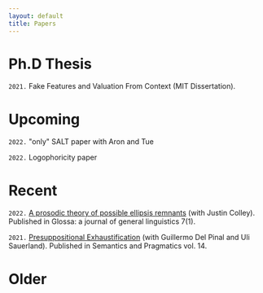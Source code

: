 ```yaml
---
layout: default
title: Papers
---
```



# Ph.D Thesis

`2021.` Fake Features and Valuation From Context (MIT Dissertation).



# Upcoming


`2022.` "only" SALT paper with Aron and Tue


`2022.` Logophoricity paper


# Recent


`2022.` [A prosodic theory of possible ellipsis remnants](https://www.glossa-journal.org/article/id/5747/) (with Justin Colley). Published in Glossa: a journal of general linguistics 7(1).

`2021.` [Presuppositional Exhaustification](https://semprag.org/index.php/sp/article/view/sp.14.11) (with Guillermo Del Pinal and Uli Sauerland). Published in Semantics and Pragmatics vol. 14.

# Older
